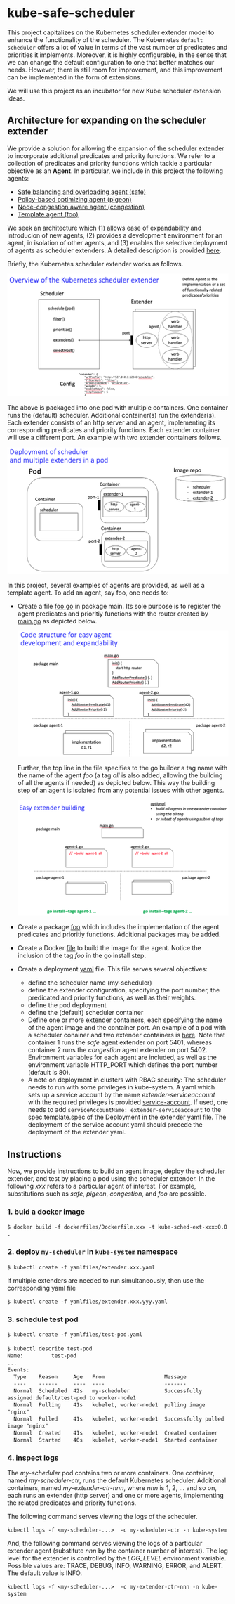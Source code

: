# kube-safe-scheduler

This project capitalizes on the Kubernetes scheduler extender model to enhance the functionality of the scheduler. The Kubernetes `default scheduler` offers a lot of value in terms of the vast number of predicates and priorities it implements. Moreover, it is highly configurable, in the sense that we can change the default configuration to one that better matches our needs. However, there is still room for improvement, and this improvement can be implemented in the form of extensions. 

We will use this project as an incubator for new Kube scheduler extension ideas.

## Architecture for expanding on the scheduler extender

We provide a solution for allowing the expansion of the scheduler extender to incorporate additional predicates and priority functions. We refer to a collection of predicates and priority functions which tackle a particular objective as an **Agent**. In particular, we include in this project the following agents:

- [Safe balancing and overloading agent (safe)](safe/)
- [Policy-based optimizing agent (pigeon)](pigeon/)
- [Node-congestion aware agent (congestion)](congestion/)
- [Template agent (foo)](foo/)

We seek an architecture which (1) allows ease of expandability and introducion of new agents, (2) provides a development environment for an agent, in isolation of other agents, and (3) enables the selective deployment of agents as scheduler extenders. A detailed description is provided [here](docs/ExpandingKubeSchedulerExtender.pdf).

Briefly, the Kubernetes scheduler extender works as follows.

![architecture](docs/arch-extender.png)

The above is packaged into one pod with multiple containers. One container runs the (default) scheduler. Additional container(s) run the extender(s). Each extender consists of an http server and an agent, implementing its corresponding predicates and priority functions. Each extender container will use a different port. An example with two extender containers follows.

![architecture](docs/arch-pod.png)

In this project, several examples of agents are provided, as well as a template agent. To add an agent, say foo, one needs to:

- Create a file [foo.go](foo.go) in package main. Its sole purpose is to register the agent predicates and prioritiy functions with the router created by [main.go](main.go) as depicted below.

  ![architecture](docs/arch-init.png)

  Further, the top line in the file specifies to the go builder a tag name with the name of the agent *foo* (a tag *all* is also added, allowing the building of all the agents if needed) as depicted below. This way the building step of an agent is isolated from any potential issues with other agents.

  ![architecture](docs/arch-build.png)

- Create a package [foo](foo/) which includes the implementation of the agent predicates and prioritiy functions. Additional packages may be added.

- Create a Docker [file](dockerfiles/Dockerfile.foo) to build the image for the agent. Notice the inclusion of the tag *foo* in the go install step.

- Create a deployment [yaml](yamlfiles/extender.foo.yaml) file. This file serves several objectives:

  - define the scheduler name (my-scheduler)
  - define the extender configuration, specifying the port number, the predicated and priority functions, as well as their weights.
  - define the pod deployment
  - define the (default) scheduler container
  - Define one or more extender containers, each specifying the name of the agent image and the container port. An example of a pod with a scheduler conainer and two extender containers is [here](yamlfiles/extender.safe.congestion.yaml). Note that container 1 runs the *safe* agent extender on port 5401, whereas container 2 runs the *congestion* agent extender on port 5402. Environment variables for each agent are included, as well as the environment variable HTTP_PORT which defines the port number (default is 80).
  - A note on deployment in clusters with RBAC security: The scheduler needs to run with some privileges in kube-system. A yaml which sets up a service account by the name *extender-serviceaccount* with the required privileges is provided [service-account](yamlfiles/service-account.yaml). If used, one needs to add `serviceAccountName: extender-serviceaccount` to the spec.template.spec of the Deployment in the extender yaml file. The deployment of the service account yaml should precede the deployment of the extender yaml.

## Instructions

Now, we provide instructions to build an agent image, deploy the scheduler extender, and test by placing a pod using the scheduler extender. In the following *xxx* refers to a particular agent of interest. For example, substitutions such as *safe*, *pigeon*, *congestion*, and *foo* are possible.

### 1. buid a docker image

```
$ docker build -f dockerfiles/Dockerfile.xxx -t kube-sched-ext-xxx:0.0 . 
```

### 2. deploy `my-scheduler` in `kube-system` namespace
```
$ kubectl create -f yamlfiles/extender.xxx.yaml
```

If multiple extenders are needed to run simultaneously, then use the corresponding yaml file

```
$ kubectl create -f yamlfiles/extender.xxx.yyy.yaml
```

### 3. schedule test pod

```
$ kubectl create -f yamlfiles/test-pod.yaml

$ kubectl describe test-pod
Name:         test-pod
...
Events:
  Type    Reason     Age   From                   Message
  ----    ------     ----  ----                   -------
  Normal  Scheduled  42s   my-scheduler           Successfully assigned default/test-pod to worker-node1
  Normal  Pulling    41s   kubelet, worker-node1  pulling image "nginx"
  Normal  Pulled     41s   kubelet, worker-node1  Successfully pulled image "nginx"
  Normal  Created    41s   kubelet, worker-node1  Created container
  Normal  Started    40s   kubelet, worker-node1  Started container
```

### 4. inspect logs

The *my-scheduler* pod contains two or more containers. One container, named *my-scheduler-ctr*, runs the default Kubernetes scheduler. Additional containers, named *my-extender-ctr-nnn*, where *nnn* is 1, 2, ... and so on, each runs an extender (http server) and one or more agents, implementing the related predicates and priority functions.  

The following command serves viewing the logs of the scheduler.

```
kubectl logs -f <my-scheduler-...>  -c my-scheduler-ctr -n kube-system
```

And, the following command serves viewing the logs of a particular extender agent (substitute *nnn* by the container number of interest). The log level for the extender is controlled by the *LOG_LEVEL* environment variable. Possible values are: TRACE, DEBUG, INFO, WARNING, ERROR, and ALERT. The default value is INFO.

```
kubectl logs -f <my-scheduler-...>  -c my-extender-ctr-nnn -n kube-system
```
